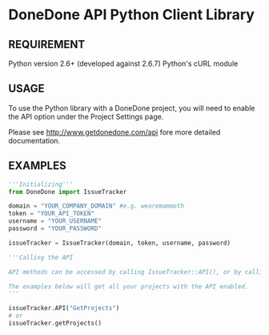 # DoneDone API Python Client Library

## REQUIREMENT
Python version 2.6+ (developed against 2.6.7)
Python's cURL module

## USAGE
To use the Python library with a DoneDone project, you will need to enable the API option under the Project Settings page.

Please see http://www.getdonedone.com/api fore more detailed documentation.

## EXAMPLES
```python
'''Initializing'''
from DoneDone import IssueTracker

domain = "YOUR_COMPANY_DOMAIN" #e.g. wearemammoth
token = "YOUR_API_TOKEN"
username = "YOUR_USERNAME"
password = "YOUR_PASSWORD"

issueTracker = IssueTracker(domain, token, username, password)

'''Calling the API 

API methods can be accessed by calling IssueTracker::API(), or by calling the equivalent shorthand.

The examples below will get all your projects with the API enabled.
'''

issueTracker.API("GetProjects")
# or
issueTracker.getProjects()
```
